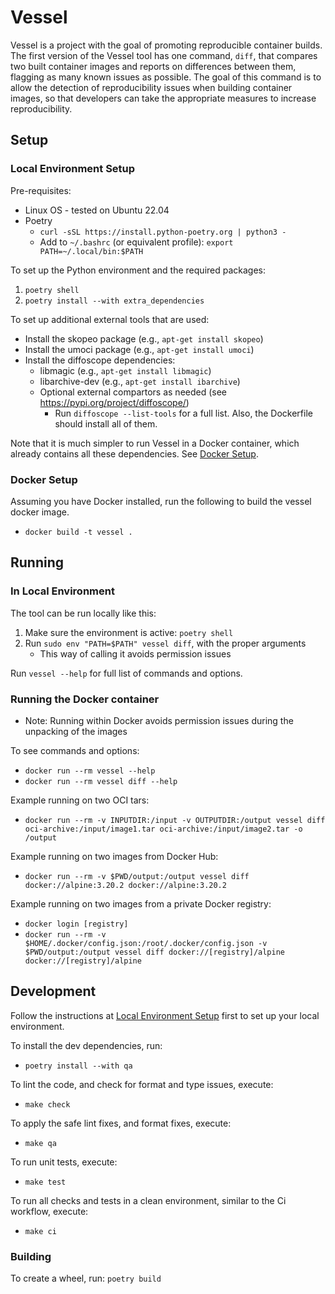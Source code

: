 # Vessel

Vessel is a project with the goal of promoting reproducible container builds. The first version of the Vessel tool has one command, `diff`, that compares two built container images and reports on differences between them, flagging as many known issues as possible. The goal of this command is to allow the detection of reproducibility issues when building container images, so that developers can take the appropriate measures to increase reproducibility.

## Setup

### Local Environment Setup

Pre-requisites:
* Linux OS - tested on Ubuntu 22.04
* Poetry
    * `curl -sSL https://install.python-poetry.org | python3 -`
    * Add to `~/.bashrc` (or equivalent profile): `export PATH=~/.local/bin:$PATH`

To set up the Python environment and the required packages:
1. `poetry shell`
2. `poetry install --with extra_dependencies`

To set up additional external tools that are used:
* Install the skopeo package (e.g., `apt-get install skopeo`)
* Install the umoci package (e.g., `apt-get install umoci`)
* Install the diffoscope dependencies:
   * libmagic  (e.g., `apt-get install libmagic`)
   * libarchive-dev (e.g., `apt-get install ibarchive`)
   * Optional external compartors as needed (see https://pypi.org/project/diffoscope/)
      * Run `diffoscope --list-tools` for a full list. Also, the Dockerfile
      should install all of them.

Note that it is much simpler to run Vessel in a Docker container, which already contains all these dependencies. See [Docker Setup](#docker-setup).

### Docker Setup

Assuming you have Docker installed, run the following to build the vessel docker image.

* `docker build -t vessel .`

## Running

### In Local Environment
The tool can be run locally like this:

1. Make sure the environment is active: `poetry shell`
2. Run `sudo env "PATH=$PATH" vessel diff`, with the proper arguments
   * This way of calling it avoids permission issues

Run `vessel --help` for full list of commands and options.

### Running the Docker container

* Note: Running within Docker avoids permission issues during the unpacking of the images

To see commands and options:
* `docker run --rm vessel --help`
* `docker run --rm vessel diff --help`

Example running on two OCI tars:
* `docker run --rm -v INPUTDIR:/input -v OUTPUTDIR:/output vessel diff oci-archive:/input/image1.tar oci-archive:/input/image2.tar -o /output`

Example running on two images from Docker Hub:
* `docker run --rm -v $PWD/output:/output vessel diff docker://alpine:3.20.2 docker://alpine:3.20.2`

Example running on two images from a private Docker registry:
* `docker login [registry]`
* `docker run --rm -v $HOME/.docker/config.json:/root/.docker/config.json -v $PWD/output:/output vessel diff docker://[registry]/alpine docker://[registry]/alpine`

## Development

Follow the instructions at [Local Environment Setup](#local-environment-setup) first to set up your local environment.

To install the dev dependencies, run:
* `poetry install --with qa`

To lint the code, and check for format and type issues, execute:
* `make check`

To apply the safe lint fixes, and format fixes, execute:
* `make qa`

To run unit tests, execute:
* `make test`

To run all checks and tests in a clean environment, similar to the Ci workflow, execute:
* `make ci`

### Building

To create a wheel, run: `poetry build`
